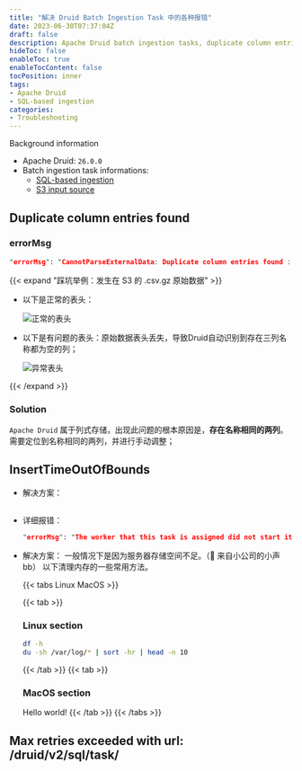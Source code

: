 ```yaml
---
title: "解决 Druid Batch Ingestion Task 中的各种报错"
date: 2023-06-30T07:37:04Z
draft: false
description: Apache Druid batch ingestion tasks, duplicate column entries found
hideToc: false
enableToc: true
enableTocContent: false
tocPosition: inner
tags:
- Apache Druid
- SQL-based ingestion
categories:
- Troubleshooting
---
```


Background information

- Apache Druid: `26.0.0`
- Batch ingestion task informations:
  - <a href="https://druid.apache.org/docs/latest/multi-stage-query/index.html" target="_blank">SQL-based ingestion</a>
  - <a href="https://druid.apache.org/docs/latest/ingestion/native-batch-input-sources.html#s3-input-source" target="_blank">S3 input source</a>

## Duplicate column entries found

### errorMsg
```Prolog
"errorMsg": "CannotParseExternalData: Duplicate column entries found : [0, Facebook]"
```

{{< expand "踩坑举例：发生在 S3 的 .csv.gz 原始数据" >}}

- 以下是正常的表头：

  <img src='/images/posts/duplicate_column_entries_normal.png' alt='正常的表头'>

- 以下是有问题的表头：原始数据表头丢失，导致Druid自动识别到存在三列名称都为空的列；
  
  <img src='/images/posts/duplicate_column_entries_err.png' alt='异常表头'>

{{< /expand >}}

### Solution
`Apache Druid` 属于列式存储，出现此问题的根本原因是，**存在名称相同的两列**。需要定位到名称相同的两列，并进行手动调整；

## InsertTimeOutOfBounds

- 解决方案：

## 

- 详细报错：
  ```Prolog
  "errorMsg": "The worker that this task is assigned did not start it in timeout[PT5M]. See overlord and middleMana..."
  ```

- 解决方案：
  一般情况下是因为服务器存储空间不足。（🙊 来自小公司的小声bb）
  以下清理内存的一些常用方法。

  {{< tabs Linux MacOS >}}

    {{< tab >}}

    ### Linux section

    ```bash
    df -h
    du -sh /var/log/* | sort -hr | head -n 10
    ```

    {{< /tab >}}
    {{< tab >}}

    ### MacOS section

    Hello world!
    {{< /tab >}}
  {{< /tabs >}}

## Max retries exceeded with url: /druid/v2/sql/task/

